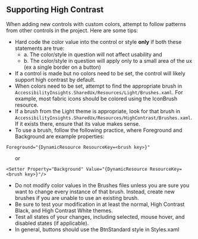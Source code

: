 ## Supporting High Contrast

When adding new controls with custom colors, attempt to follow patterns from other controls in the project. Here are some tips:
- Hard code the color value into the control or style **only** if both these statements are true:<ul><li>a. The color/style in question will not affect usability and <li>b. The color/style in question will apply only to a small area of the ux (ex a single border on a button)</ul>
- If a control is made but no colors need to be set, the control will likely support high contrast by default. 
- When colors need to be set, attempt to find the appropriate brush in `AccessibilityInsights.SharedUx/Resources/Light/Brushes.xaml`. For example, most fabric icons should be colored using the IconBrush resource.
- If a brush from the Light theme is appropriate, look for that brush in `AccessibilityInsights.SharedUx/Resources/HighContrast/Brushes.xaml`. If it exists there, ensure that its value makes sense.
- To use a brush, follow the following practice, where Foreground and Background are example properties:
```
Foreground="{DynamicResource ResourceKey=<brush key>}"
```
&nbsp;&nbsp;&nbsp;&nbsp;&nbsp;&nbsp;or
```
<Setter Property="Background" Value="{DynamicResource ResourceKey=<brush key>}"/>
```
- Do not modify color values in the Brushes files unless you are sure you want to change every instance of that brush. Instead, create new brushes if you are unable to use an existing brush.
- Be sure to test your modification in at least the normal, High Contrast Black, and High Contrast White themes. 
- Test all states of your changes, including selected, mouse hover, and disabled states (if applicable).
- In general, buttons should use the BtnStandard style in Styles.xaml

